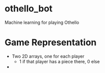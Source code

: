 # othello_bot
Machine learning for playing Othello

# Game Representation
- Two 2D arrays, one for each player
    - 1 if that player has a piece there, 0 else
- 
